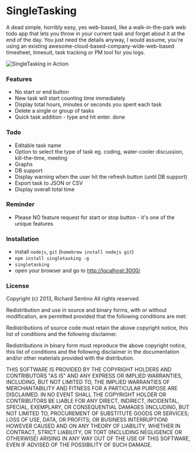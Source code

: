 SingleTasking
=============

A dead simple, horribly easy, yes web-based, like a walk-in-the-park web todo app that lets you throw in your current task and forget about it at the end of the day. You just need the details anyway, I would assume, you're using an existing awesome-cloud-based-company-wide-web-based timesheet, timesuit, task tracking or PM tool for you logs.

![SingleTasking in Action](https://raw.github.com/rixrix/singletasking/master/public/images/singletasking-in-action.png?raw=true)

### Features

* No start or end button
* New task will start counting time immediately
* Display total hours, minutes or seconds you spent each task
* Delete a single or group of tasks
* Quick task addition - type and hit enter. done

### Todo

* Editable task name
* Option to select the type of task eg. coding, water-cooler discussion, kill-the-time, meeting
* Graphs
* DB support
* Display warning when the user hit the refresh button (until DB support)
* Export task to JSON or CSV
* Display overall total time

### Reminder

* Please NO feature request for start or stop button - it's one of the unique features

### Installation

* install `nodejs`, `git` (`homebrew install nodejs git`)
* `npm install singletasking -g`
* `singletasking`
* open your browser and go to [http://localhost:3000/](http://localhost:3000/)

### License

Copyright (c) 2013, Richard Sentino
All rights reserved.

Redistribution and use in source and binary forms, with or without modification,
are permitted provided that the following conditions are met:

  Redistributions of source code must retain the above copyright notice, this
  list of conditions and the following disclaimer.

  Redistributions in binary form must reproduce the above copyright notice, this
  list of conditions and the following disclaimer in the documentation and/or
  other materials provided with the distribution.

THIS SOFTWARE IS PROVIDED BY THE COPYRIGHT HOLDERS AND CONTRIBUTORS "AS IS" AND
ANY EXPRESS OR IMPLIED WARRANTIES, INCLUDING, BUT NOT LIMITED TO, THE IMPLIED
WARRANTIES OF MERCHANTABILITY AND FITNESS FOR A PARTICULAR PURPOSE ARE
DISCLAIMED. IN NO EVENT SHALL THE COPYRIGHT HOLDER OR CONTRIBUTORS BE LIABLE FOR
ANY DIRECT, INDIRECT, INCIDENTAL, SPECIAL, EXEMPLARY, OR CONSEQUENTIAL DAMAGES
(INCLUDING, BUT NOT LIMITED TO, PROCUREMENT OF SUBSTITUTE GOODS OR SERVICES;
LOSS OF USE, DATA, OR PROFITS; OR BUSINESS INTERRUPTION) HOWEVER CAUSED AND ON
ANY THEORY OF LIABILITY, WHETHER IN CONTRACT, STRICT LIABILITY, OR TORT
(INCLUDING NEGLIGENCE OR OTHERWISE) ARISING IN ANY WAY OUT OF THE USE OF THIS
SOFTWARE, EVEN IF ADVISED OF THE POSSIBILITY OF SUCH DAMAGE.